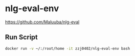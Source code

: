# nlg-eval-env

https://github.com/Maluuba/nlg-eval

## Run Script

```sh
docker run -v ~/:/root/home -it zzj0402/nlg-eval-env bash
```

